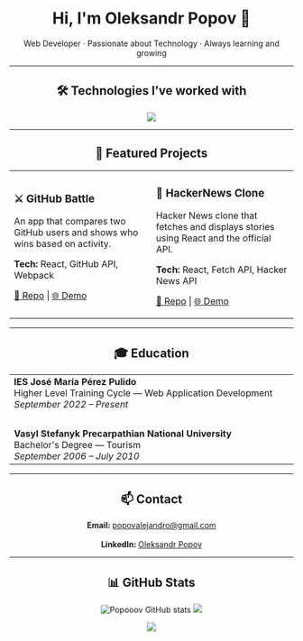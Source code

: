 <h1 align="center">Hi, I'm Oleksandr Popov 👋</h1>
<p align="center">Web Developer · Passionate about Technology · Always learning and growing</p>

---

<h2 align="center">🛠️ Technologies I’ve worked with</h2>

<p align="center">
  <img src="https://skillicons.dev/icons?i=html,css,javascript,python,java,php,git,mysql,mongodb,react,nextjs,vue,laravel,tailwind,bootstrap,docker,github,gitlab,d3" />
</p>

---

<h2 align="center">🚀 Featured Projects</h2>

<table align="center">
  <tr>
    <td width="50%" align="left">
      <h3>⚔️ GitHub Battle</h3>
      <p>An app that compares two GitHub users and shows who wins based on activity.</p>
      <p><strong>Tech:</strong> React, GitHub API, Webpack</p>
      <p>
        <a href="https://github.com/Popooov/github-battle" target="_blank">🔗 Repo</a> | 
        <a href="https://github-battle-hooks.netlify.app/" target="_blank">🌐 Demo</a>
      </p>
    </td>
    <td width="50%" align="left">
      <h3>📰 HackerNews Clone</h3>
      <p>Hacker News clone that fetches and displays stories using React and the official API.</p>
      <p><strong>Tech:</strong> React, Fetch API, Hacker News API</p>
      <p>
        <a href="https://github.com/Popooov/hackernews-clone" target="_blank">🔗 Repo</a> | 
        <a href="https://hackernews-clone-hooks.netlify.app/" target="_blank">🌐 Demo</a>
      </p>
    </td>
  </tr>
</table>

---

<h2 align="center">🎓 Education</h2>

<table align="center">
  <tr>
    <td align="left" valign="top" width="60%">
      <strong>IES José María Pérez Pulido</strong><br/>
      Higher Level Training Cycle — Web Application Development<br/>
      <em>September 2022 – Present</em>
    </td>
  </tr>
  <tr><td><br/></td></tr>
  <tr>
    <td align="left" valign="top" width="60%">
      <strong>Vasyl Stefanyk Precarpathian National University</strong><br/>
      Bachelor's Degree — Tourism<br/>
      <em>September 2006 – July 2010</em>
    </td>
  </tr>
</table>

---

<h2 align="center">📫 Contact</h2>

<p align="center">
  <strong>Email: </strong><a href="mailto:popovalejandro@gmail.com">popovalejandro@gmail.com</a><br><br>
  <strong>LinkedIn: </strong><a href="https://www.linkedin.com/in/oleksandr-popov-236b62227/" target="_blank">Oleksandr Popov</a>
</p>

---

<h2 align="center">📊 GitHub Stats</h2>

<p align="center">
  <img src="https://github-readme-stats.vercel.app/api?username=Popooov&layout=compacts&how_icons=true&theme=shadow_green&hide_border=true" alt="Popooov GitHub stats" />
  <img src="https://github-readme-stats.vercel.app/api/top-langs/?username=Popooov&layout=compact&theme=shadow_green&hide_border=true" />
</p>

<p align="center">
  <img src="https://capsule-render.vercel.app/api?type=waving&height=120&section=footer&color=gradient" />
</p>
